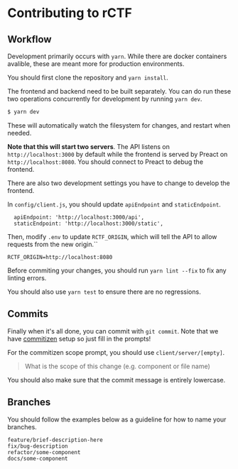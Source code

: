 # Contributing to rCTF

## Workflow

Development primarily occurs with `yarn`. While there are docker containers avalible, these are meant more for production environments.

You should first clone the repository and `yarn install`.

The frontend and backend need to be built separately. You can do run these two operations concurrently for development by running `yarn dev`.

```bash
$ yarn dev
```

These will automatically watch the filesystem for changes, and restart when needed.

**Note that this will start two servers**. The API listens on `http://localhost:3000` by default while the frontend is served by Preact on `http://localhost:8080`. You should connect to Preact to debug the frontend.

There are also two development settings you have to change to develop the frontend.

In `config/client.js`, you should update `apiEndpoint` and `staticEndpoint`.

```
  apiEndpoint: 'http://localhost:3000/api',
  staticEndpoint: 'http://localhost:3000/static',
```

Then, modify `.env` to update `RCTF_ORIGIN`, which will tell the API to allow requests from the new origin.``

```
RCTF_ORIGIN=http://localhost:8080
```

Before commiting your changes, you should run `yarn lint --fix` to fix any linting errors.

You should also use `yarn test` to ensure there are no regressions.

## Commits

Finally when it's all done, you can commit with `git commit`. Note that we have [commitizen](https://github.com/commitizen/cz-cli) setup so just fill in the prompts!

For the commitizen scope prompt, you should use `client/server/[empty]`.

> What is the scope of this change (e.g. component or file name)

You should also make sure that the commit message is entirely lowercase.

## Branches

You should follow the examples below as a guideline for how to name your branches.

```
feature/brief-description-here
fix/bug-description
refactor/some-component
docs/some-component
```
